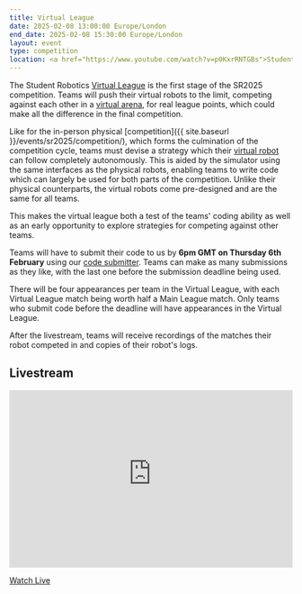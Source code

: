 ```yaml
---
title: Virtual League
date: 2025-02-08 13:00:00 Europe/London
end_date: 2025-02-08 15:30:00 Europe/London
layout: event
type: competition
location: <a href="https://www.youtube.com/watch?v=p0KxrRNTGBs">Student Robotics' YouTube Channel</a>
---
```


The Student Robotics [Virtual League](https://studentrobotics.org/docs/robots_101/programme_structure#virtual-league) is the first stage of the SR2025 competition. Teams will push their virtual robots to the limit, competing against each other in a [virtual arena](https://studentrobotics.org/docs/simulator/), for real league points, which could make all the difference in the final competition.

Like for the in-person physical [competition]({{ site.baseurl }}/events/sr2025/competition/), which forms the culmination of the competition cycle, teams must devise a strategy which their [virtual robot](https://studentrobotics.org/docs/simulator/simulated_robot) can follow completely autonomously.
This is aided by the simulator using the same interfaces as the physical robots, enabling teams to write code which can largely be used for both parts of the competition.
Unlike their physical counterparts, the virtual robots come pre-designed and are the same for all teams.

This makes the virtual league both a test of the teams' coding ability as well as an early opportunity to explore strategies for competing against other teams.

Teams will have to submit their code to us by **6pm GMT on Thursday 6th February** using our [code submitter](https://studentrobotics.org/docs/tutorials/code_submitter).
Teams can make as many submissions as they like, with the last one before the submission deadline being used.

There will be four appearances per team in the Virtual League, with each Virtual League match being worth half a Main League match.
Only teams who submit code before the deadline will have appearances in the Virtual League.

After the livestream, teams will receive recordings of the matches their robot competed in and copies of their robot's logs.

## Livestream

<iframe
  title="Livestream of the Virtual League"
  width="100%"
  height="315"
  src="https://www.youtube-nocookie.com/embed/p0KxrRNTGBs"
  frameborder="0"
  allow="accelerometer; autoplay; encrypted-media; gyroscope; picture-in-picture"
  allowfullscreen
></iframe>

[Watch Live](https://www.youtube.com/watch?v=p0KxrRNTGBs)
